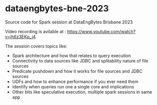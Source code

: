 # dataengbytes-bne-2023
Source code for Spark session at DataEngBytes Brisbane 2023

Video recording is avilable at : https://www.youtube.com/watch?v=ih6z3EKp_j4

The session covers topics like:
- Spark architecture and how that relates to query execution
- Connectivity to data sources like JDBC and splitability nature of file sources
- Predicate pushdown and how it works for file sources and JDBC sources
- UDFs and how to enhance performance if you ever need them
- Identify when queries run one a single core and implications
- Other bits like speculative execution, multiple spark sessions in same app
